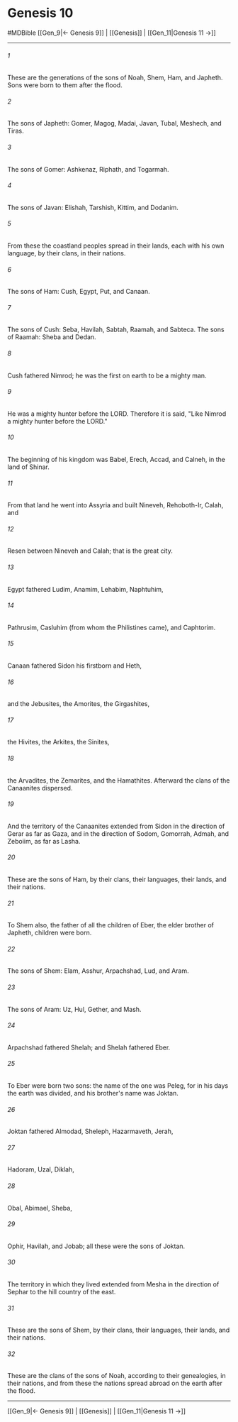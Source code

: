 # Genesis 10
#MDBible
[[Gen_9|← Genesis 9]] | [[Genesis]] | [[Gen_11|Genesis 11 →]]

***

###### 1 
These are the generations of the sons of Noah, Shem, Ham, and Japheth. Sons were born to them after the flood. 

###### 2 
The sons of Japheth: Gomer, Magog, Madai, Javan, Tubal, Meshech, and Tiras. 

###### 3 
The sons of Gomer: Ashkenaz, Riphath, and Togarmah. 

###### 4 
The sons of Javan: Elishah, Tarshish, Kittim, and Dodanim. 

###### 5 
From these the coastland peoples spread in their lands, each with his own language, by their clans, in their nations. 

###### 6 
The sons of Ham: Cush, Egypt, Put, and Canaan. 

###### 7 
The sons of Cush: Seba, Havilah, Sabtah, Raamah, and Sabteca. The sons of Raamah: Sheba and Dedan. 

###### 8 
Cush fathered Nimrod; he was the first on earth to be a mighty man. 

###### 9 
He was a mighty hunter before the LORD. Therefore it is said, "Like Nimrod a mighty hunter before the LORD." 

###### 10 
The beginning of his kingdom was Babel, Erech, Accad, and Calneh, in the land of Shinar. 

###### 11 
From that land he went into Assyria and built Nineveh, Rehoboth-Ir, Calah, and 

###### 12 
Resen between Nineveh and Calah; that is the great city. 

###### 13 
Egypt fathered Ludim, Anamim, Lehabim, Naphtuhim, 

###### 14 
Pathrusim, Casluhim (from whom the Philistines came), and Caphtorim. 

###### 15 
Canaan fathered Sidon his firstborn and Heth, 

###### 16 
and the Jebusites, the Amorites, the Girgashites, 

###### 17 
the Hivites, the Arkites, the Sinites, 

###### 18 
the Arvadites, the Zemarites, and the Hamathites. Afterward the clans of the Canaanites dispersed. 

###### 19 
And the territory of the Canaanites extended from Sidon in the direction of Gerar as far as Gaza, and in the direction of Sodom, Gomorrah, Admah, and Zeboiim, as far as Lasha. 

###### 20 
These are the sons of Ham, by their clans, their languages, their lands, and their nations. 

###### 21 
To Shem also, the father of all the children of Eber, the elder brother of Japheth, children were born. 

###### 22 
The sons of Shem: Elam, Asshur, Arpachshad, Lud, and Aram. 

###### 23 
The sons of Aram: Uz, Hul, Gether, and Mash. 

###### 24 
Arpachshad fathered Shelah; and Shelah fathered Eber. 

###### 25 
To Eber were born two sons: the name of the one was Peleg, for in his days the earth was divided, and his brother's name was Joktan. 

###### 26 
Joktan fathered Almodad, Sheleph, Hazarmaveth, Jerah, 

###### 27 
Hadoram, Uzal, Diklah, 

###### 28 
Obal, Abimael, Sheba, 

###### 29 
Ophir, Havilah, and Jobab; all these were the sons of Joktan. 

###### 30 
The territory in which they lived extended from Mesha in the direction of Sephar to the hill country of the east. 

###### 31 
These are the sons of Shem, by their clans, their languages, their lands, and their nations. 

###### 32 
These are the clans of the sons of Noah, according to their genealogies, in their nations, and from these the nations spread abroad on the earth after the flood. 

***

[[Gen_9|← Genesis 9]] | [[Genesis]] | [[Gen_11|Genesis 11 →]]
